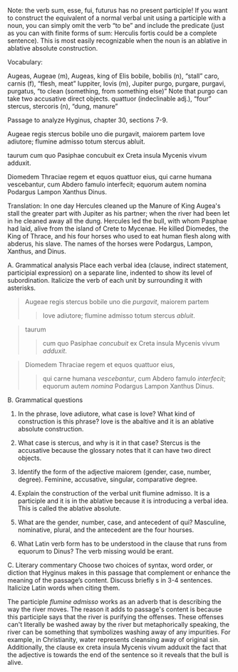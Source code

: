Note: the verb sum, esse, fui, futurus has no present participle! If you want to construct the equivalent of a normal verbal unit using a participle with a noun, you can simply omit the verb “to be” and include the predicate (just as you can with finite forms of sum: Herculis fortis could be a complete sentence). This is most easily recognizable when the noun is an ablative in ablative absolute construction.

Vocabulary:

Augeas, Augeae (m), Augeas, king of Elis
bobile, bobilis (n), “stall”
caro, carnis (f), “flesh, meat”
Iuppiter, Iovis (m), Jupiter
purgo, purgare, purgavi, purgatus, “to clean (something, from something else)” Note that purgo can take two accusative direct objects.
quattuor (indeclinable adj.), “four”
stercus, stercoris (n), “dung, manure”

Passage to analyze
Hyginus, chapter 30, sections 7-9.

Augeae regis stercus bobile uno die purgavit, maiorem partem Iove adiutore; flumine admisso totum stercus abluit.

taurum cum quo Pasiphae concubuit ex Creta insula Mycenis vivum adduxit.

Diomedem Thraciae regem et equos quattuor eius, qui carne humana vescebantur, cum Abdero famulo interfecit; equorum autem nomina Podargus Lampon Xanthus Dinus.

Translation: 
In one day Hercules cleaned up the Manure of King Augea's stall the greater part with Jupiter as his partner; when the river had been let in he cleaned away all the dung. 
Hercules led the bull, with whom Pasphae had laid, alive from the island of Crete to Mycenae.
He killed Diomedes, the King of Thrace, and his four horses who used to eat human flesh along with abderus, his slave. The names of the horses were Podargus, Lampon, Xanthus, and Dinus. 


A. Grammatical analysis
Place each verbal idea (clause, indirect statement, participial expression) on a separate line, indented to show its level of subordination. Italicize the verb of each unit by surrounding it with asterisks.

>Augeae regis stercus bobile uno die *purgavit*, 
>maiorem partem 
>>Iove adiutore;
>>flumine admisso 
>totum stercus *abluit*.

>taurum 
>>cum quo Pasiphae *concubuit* 
>ex Creta insula Mycenis vivum *adduxit*.

>Diomedem Thraciae regem et equos quattuor eius, 
>>qui carne humana *vescebantur*,
>cum Abdero famulo *interfecit*;
>equorum autem *nomina* Podargus Lampon Xanthus Dinus.


B. Grammatical questions
1. In the phrase, Iove adiutore, what case is Iove? What kind of construction is this phrase?
Iove is the abaltive and it is an ablative absolute construction.  

2. What case is stercus, and why is it in that case?
Stercus is the accusative because the glossary notes that it can have two direct objects. 

3. Identify the form of the adjective maiorem (gender, case, number, degree).
 Feminine, accusative, singular, comparative degree. 

4. Explain the construction of the verbal unit flumine admisso.
It is a participle and it is in the ablative because it is introducing a verbal idea. This is called the ablative absolute.  

5. What are the gender, number, case, and antecedent of qui?
Masculine, nominative, plural, and the antecedent are the four hourses. 

6. What Latin verb form has to be understood in the clause that runs from equorum to Dinus?
The verb missing would be erant. 

C. Literary commentary
Choose two choices of syntax, word order, or diction that Hyginus makes in this passage that complement or enhance the meaning of the passage’s content. Discuss briefly s in 3-4 sentences. Italicize Latin words when citing them.

The participle *flumine admisso* works as an adverb that is describing the way the river moves. The reason it adds to passage's content is because this participle says that the river is purifying the offenses. These offenses can't literally be washed away by the river but metaphorically speaking, the river can be something that symbolizes washing away of any impurities. For example, in Christianity, water represents cleansing away of original sin. Additionally, the clause ex creta insula Mycenis vivum adduxit the fact that the adjective is towards the end of the sentence so it reveals that the bull is alive. 




